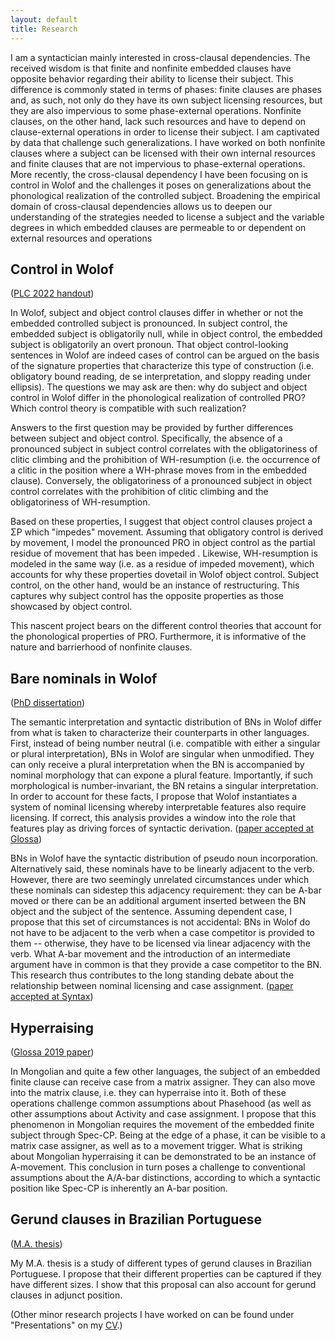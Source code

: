 ```yaml
---
layout: default
title: Research
---
```


I am a syntactician mainly interested in cross-clausal dependencies. The received wisdom is that finite and nonfinite embedded clauses have opposite behavior regarding their ability to license their subject. This difference is commonly stated in terms of phases: finite clauses are phases and, as such, not only do they have its own subject licensing resources, but they are also impervious to some phase-external operations. Nonfinite clauses, on the other hand, lack such resources and have to depend on clause-external operations in order to license their subject. I am captivated by data that challenge such generalizations. I have worked on both nonfinite clauses where a subject can be licensed with their own internal resources and finite clauses that are not impervious to phase-external operations. More recently, the cross-clausal dependency I have been focusing on is control in Wolof and the challenges it poses on generalizations about the phonological realization of the controlled subject. Broadening the empirical domain of cross-clausal dependencies allows us to deepen our understanding of the strategies needed to license a subject and the variable degrees in which embedded clauses are permeable to or dependent on external resources and operations

## Control in Wolof

([PLC 2022 handout](https://sznfng.github.io/Control_in_Wolof_PLC2022.pdf))

In Wolof, subject and object control clauses differ in whether or not the embedded controlled subject is pronounced. In subject control, the embedded subject is obligatorily null, while in object control, the embedded subject is obligatorily an overt pronoun. That object control-looking sentences in Wolof are indeed cases of control can be argued on the basis of the signature properties that characterize this type of construction (i.e. obligatory bound reading, de se interpretation, and sloppy reading under ellipsis). The questions we may ask are then: why do subject and object control in Wolof differ in the phonological realization of controlled PRO? Which control theory is compatible with such realization?

Answers to the first question may be provided by further differences between subject and object control. Specifically, the absence of a pronounced subject in subject control correlates with the obligatoriness of clitic climbing and the prohibition of WH-resumption (i.e. the occurrence of a clitic in the position where a WH-phrase moves from in the embedded clause). Conversely, the obligatoriness of a pronounced subject in object control correlates with the prohibition of clitic climbing and the obligatoriness of WH-resumption.

Based on these properties, I suggest that object control clauses project a ΣP which "impedes" movement. Assuming that obligatory control is derived by movement, I model the pronounced PRO in object control as the partial residue of movement that has been impeded . Likewise, WH-resumption is modeled in the same way (i.e. as a residue of impeded movement), which accounts for why these properties dovetail in Wolof object control. Subject control, on the other hand, would be an instance of restructuring. This captures why subject control has the opposite properties as those showcased by object control.

This nascent project bears on the different control theories that account for the phonological properties of PRO. Furthermore, it is informative of the nature and barrierhood of nonfinite clauses.

## Bare nominals in Wolof

([PhD dissertation](https://dspace.mit.edu/handle/1721.1/139864))

The semantic interpretation and syntactic distribution of BNs in Wolof differ from what is taken to characterize their counterparts in other languages. First, instead of being number neutral (i.e. compatible with either a singular or plural interpretation), BNs in Wolof are singular when unmodified. They can only receive a plural interpretation when the BN is accompanied by nominal morphology that can expone a plural feature. Importantly, if such morphological is number-invariant, the BN retains a singular interpretation. In order to account for these facts, I propose that Wolof instantiates a system of nominal licensing whereby interpretable features also require licensing. If correct, this analysis provides a window into the role that features play as driving forces of syntactic derivation. ([paper accepted at Glossa](https://ling.auf.net/lingbuzz/004922))

BNs in Wolof have the syntactic distribution of pseudo noun incorporation. Alternatively said, these nominals have to be linearly adjacent to the verb. However, there are two seemingly unrelated circumstances under which these nominals can sidestep this adjacency requirement: they can be A-bar moved or there can be an additional argument inserted between the BN object and the subject of the sentence. Assuming dependent case, I propose that this set of circumstances is not accidental: BNs in Wolof do not have to be adjacent to the verb when a case competitor is provided to them -- otherwise, they have to be licensed via linear adjacency with the verb. What A-bar movement and the introduction of an intermediate argument have in common is that they provide a case competitor to the BN. This research thus contributes to the long standing debate about the relationship between nominal licensing and case assignment. ([paper accepted at Syntax](https://ling.auf.net/lingbuzz/005314))

## Hyperraising

([Glossa 2019 paper](https://doi.org/10.5334/gjgl.667))


In Mongolian and quite a few other languages, the subject of an embedded finite clause can receive case from a matrix assigner. They can also move into the matrix clause, i.e. they can hyperraise into it. Both of these operations challenge common assumptions about Phasehood (as well as other assumptions about Activity and case assignment. I propose that this phenomenon in Mongolian requires the movement of the embedded finite subject through Spec-CP. Being at the edge of a phase, it can be visible to a matrix case assigner, as well as to a movement trigger. What is striking about Mongolian hyperraising it can be demonstrated to be an instance of A-movement. This conclusion in turn poses a challenge to conventional assumptions about the A/A-bar distinctions, according to which a syntactic position like Spec-CP is inherently an A-bar position.

## Gerund clauses in Brazilian Portuguese

([M.A. thesis](https://ling.auf.net/lingbuzz/002715))

My M.A. thesis is a study of different types of gerund clauses in Brazilian Portuguese. I propose that their different properties can be captured if they have different sizes. I show that this proposal can also account for gerund clauses in adjunct position.

(Other minor research projects I have worked on can be found under "Presentations" on my [CV](https://sznfng.github.io/CV_sfong.pdf).)
